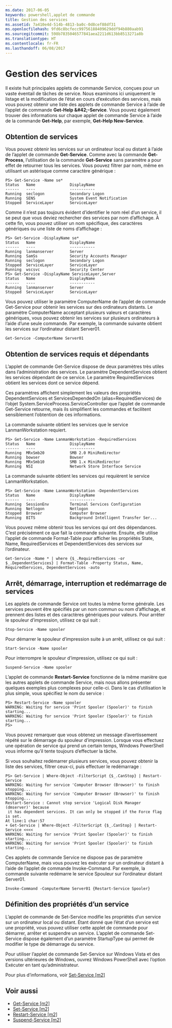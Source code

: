 ```yaml
---
ms.date: 2017-06-05
keywords: powershell,applet de commande
title: Gestion des services
ms.assetid: 7a410e4d-514b-4813-ba0c-0d8cef88df31
ms.openlocfilehash: 9fd6c8bcfecc99756188409629ddf94b880aab91
ms.sourcegitcommit: 598b7835046577841aea2211d613bb8513271a8b
ms.translationtype: HT
ms.contentlocale: fr-FR
ms.lasthandoff: 06/08/2017
---
```

# <a name="managing-services"></a>Gestion des services
Il existe huit principales applets de commande Service, conçues pour un vaste éventail de tâches de service. Nous examinons ici uniquement le listage et la modification de l’état en cours d’exécution des services, mais vous pouvez obtenir une liste des applets de commande Service à l’aide de l’applet de commande **Get-Help \&#42;-Service**. Vous pouvez également trouver des informations sur chaque applet de commande Service à l’aide de la commande **Get-Help<NomAppletDeCommande>**, par exemple, **Get-Help New-Service**.

## <a name="getting-services"></a>Obtention de services
Vous pouvez obtenir les services sur un ordinateur local ou distant à l’aide de l’applet de commande **Get-Service**. Comme avec la commande **Get-Process**, l’utilisation de la commande **Get-Service** sans paramètre a pour effet de retourner tous les services. Vous pouvez filtrer par nom, même en utilisant un astérisque comme caractère générique :

```
PS> Get-Service -Name se*
Status   Name               DisplayName
------   ----               -----------
Running  seclogon           Secondary Logon
Running  SENS               System Event Notification
Stopped  ServiceLayer       ServiceLayer
```

Comme il n’est pas toujours évident d’identifier le nom réel d’un service, il se peut que vous deviez rechercher des services par nom d’affichage. À cette fin, vous pouvez utiliser un nom spécifique, des caractères génériques ou une liste de noms d’affichage :

```
PS> Get-Service -DisplayName se*
Status   Name               DisplayName
------   ----               -----------
Running  lanmanserver       Server
Running  SamSs              Security Accounts Manager
Running  seclogon           Secondary Logon
Stopped  ServiceLayer       ServiceLayer
Running  wscsvc             Security Center
PS> Get-Service -DisplayName ServiceLayer,Server
Status   Name               DisplayName
------   ----               -----------
Running  lanmanserver       Server
Stopped  ServiceLayer       ServiceLayer
```

Vous pouvez utiliser le paramètre ComputerName de l’applet de commande Get-Service pour obtenir les services sur des ordinateurs distants. Le paramètre ComputerName acceptant plusieurs valeurs et caractères génériques, vous pouvez obtenir les services sur plusieurs ordinateurs à l’aide d’une seule commande. Par exemple, la commande suivante obtient les services sur l’ordinateur distant Server01.

```
Get-Service -ComputerName Server01
```

## <a name="getting-required-and-dependent-services"></a>Obtention de services requis et dépendants
L’applet de commande Get-Service dispose de deux paramètres très utiles dans l’administration des services. Le paramètre DependentServices obtient les services dépendant de ce service. Le paramètre RequiredServices obtient les services dont ce service dépend.

Ces paramètres affichent simplement les valeurs des propriétés DependentServices et ServicesDependedOn (alias=RequiredServices) de l’objet System.ServiceProcess.ServiceController que l’applet de commande Get-Service retourne, mais ils simplifient les commandes et facilitent sensiblement l’obtention de ces informations.

La commande suivante obtient les services que le service LanmanWorkstation requiert.

```
PS> Get-Service -Name LanmanWorkstation -RequiredServices
Status   Name               DisplayName
------   ----               -----------
Running  MRxSmb20           SMB 2.0 MiniRedirector
Running  bowser             Bowser
Running  MRxSmb10           SMB 1.x MiniRedirector
Running  NSI                Network Store Interface Service
```

La commande suivante obtient les services qui requièrent le service LanmanWorkstation.

```
PS> Get-Service -Name LanmanWorkstation -DependentServices
Status   Name               DisplayName
------   ----               -----------
Running  SessionEnv         Terminal Services Configuration
Running  Netlogon           Netlogon
Stopped  Browser            Computer Browser
Running  BITS               Background Intelligent Transfer Ser...
```

Vous pouvez même obtenir tous les services qui ont des dépendances. C’est précisément ce que fait la commande suivante. Ensuite, elle utilise l’applet de commande Format-Table pour afficher les propriétés State, Name, RequiredServices et DependentServices des services sur l’ordinateur.

```
Get-Service -Name * | where {$_.RequiredServices -or $_.DependentServices} | Format-Table -Property Status, Name, RequiredServices, DependentServices -auto
```

## <a name="stopping-starting-suspending-and-restarting-services"></a>Arrêt, démarrage, interruption et redémarrage de services
Les applets de commande Service ont toutes la même forme générale. Les services peuvent être spécifiés par un nom commun ou nom d’affichage, et prennent des listes et des caractères génériques pour valeurs. Pour arrêter le spouleur d’impression, utilisez ce qui suit :

```
Stop-Service -Name spooler
```

Pour démarrer le spouleur d’impression suite à un arrêt, utilisez ce qui suit :

```
Start-Service -Name spooler
```

Pour interrompre le spouleur d’impression, utilisez ce qui suit :

```
Suspend-Service -Name spooler
```

L’applet de commande **Restart-Service** fonctionne de la même manière que les autres applets de commande Service, mais nous allons présenter quelques exemples plus complexes pour celle-ci. Dans le cas d’utilisation le plus simple, vous spécifiez le nom du service :

```
PS> Restart-Service -Name spooler
WARNING: Waiting for service 'Print Spooler (Spooler)' to finish starting...
WARNING: Waiting for service 'Print Spooler (Spooler)' to finish starting...
PS>
```

Vous pouvez remarquer que vous obtenez un message d’avertissement répété sur le démarrage du spouleur d’impression. Lorsque vous effectuez une opération de service qui prend un certain temps, Windows PowerShell vous informe qu’il tente toujours d’effectuer la tâche.

Si vous souhaitez redémarrer plusieurs services, vous pouvez obtenir la liste des services, filtrer ceux-ci, puis effectuer le redémarrage :

```
PS> Get-Service | Where-Object -FilterScript {$_.CanStop} | Restart-Service
WARNING: Waiting for service 'Computer Browser (Browser)' to finish stopping...
WARNING: Waiting for service 'Computer Browser (Browser)' to finish stopping...
Restart-Service : Cannot stop service 'Logical Disk Manager (dmserver)' because
 it has dependent services. It can only be stopped if the Force flag is set.
At line:1 char:57
+ Get-Service | Where-Object -FilterScript {$_.CanStop} | Restart-Service <<<<
WARNING: Waiting for service 'Print Spooler (Spooler)' to finish starting...
WARNING: Waiting for service 'Print Spooler (Spooler)' to finish starting...
```

Ces applets de commande Service ne dispose pas de paramètre ComputerName, mais vous pouvez les exécuter sur un ordinateur distant à l’aide de l’applet de commande Invoke-Command. Par exemple, la commande suivante redémarre le service Spouleur sur l’ordinateur distant Server01.

```
Invoke-Command -ComputerName Server01 {Restart-Service Spooler}
```

## <a name="setting-service-properties"></a>Définition des propriétés d’un service
L’applet de commande de Set-Service modifie les propriétés d’un service sur un ordinateur local ou distant. Étant donné que l’état d’un service est une propriété, vous pouvez utiliser cette applet de commande pour démarrer, arrêter et suspendre un service. L’applet de commande Set-Service dispose également d’un paramètre StartupType qui permet de modifier le type de démarrage du service.

Pour utiliser l’applet de commande Set-Service sur Windows Vista et des versions ultérieures de Windows, ouvrez Windows PowerShell avec l’option Exécuter en tant qu’administrateur.

Pour plus d’informations, voir [Set-Service [m2]](https://technet.microsoft.com/en-us/library/b71e29ed-372b-4e32-a4b7-5eb6216e56c3)

## <a name="see-also"></a>Voir aussi
- [Get-Service [m2]](https://technet.microsoft.com/en-us/library/0a09cb22-0a1c-4a79-9851-4e53075f9cf6)
- [Set-Service [m2]](https://technet.microsoft.com/en-us/library/b71e29ed-372b-4e32-a4b7-5eb6216e56c3)
- [Restart-Service [m2]](https://technet.microsoft.com/en-us/library/45acf50d-2277-4523-baf7-ce7ced977d0f)
- [Suspend-Service [m2]](https://technet.microsoft.com/en-us/library/c8492b87-0e21-4faf-8054-3c83c2ec2826)

